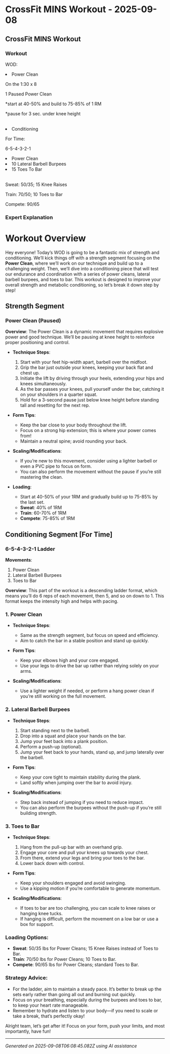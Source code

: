 # CrossFit MINS Workout - 2025-09-08

## CrossFit MINS Workout

### Workout
<p class="mb-2">WOD:</p><li class="ml-4">Power Clean</li><p class="mb-2">On the 1:30 x 8</p><p class="mb-2">1 Paused Power Clean</p><p class="mb-2">*start at 40-50% and build to 75-85% of 1 RM</p><p class="mb-2">*pause for 3 sec. under knee height</p><br><li class="ml-4">Conditioning</li><p class="mb-2">For Time:</p><p class="mb-2">6-5-4-3-2-1</p><li class="ml-4">Power Clean</li><li class="ml-4">10 Lateral Barbell Burpees</li><li class="ml-4">15 Toes To Bar</li><br><p class="mb-2">Sweat: 50/35; 15 Knee Raises</p><p class="mb-2">Train: 70/50; 10 Toes to Bar</p><p class="mb-2">Compete: 90/65</p>

### Expert Explanation
# Workout Overview

Hey everyone! Today’s WOD is going to be a fantastic mix of strength and conditioning. We’ll kick things off with a strength segment focusing on the **Power Clean**, where we’ll work on our technique and build up to a challenging weight. Then, we’ll dive into a conditioning piece that will test our endurance and coordination with a series of power cleans, lateral barbell burpees, and toes to bar. This workout is designed to improve your overall strength and metabolic conditioning, so let’s break it down step by step!

## Strength Segment

### Power Clean (Paused)

**Overview**: The Power Clean is a dynamic movement that requires explosive power and good technique. We’ll be pausing at knee height to reinforce proper positioning and control.

- **Technique Steps**:
    1. Start with your feet hip-width apart, barbell over the midfoot.
    2. Grip the bar just outside your knees, keeping your back flat and chest up.
    3. Initiate the lift by driving through your heels, extending your hips and knees simultaneously.
    4. As the bar passes your knees, pull yourself under the bar, catching it on your shoulders in a quarter squat.
    5. Hold for a 3-second pause just below knee height before standing tall and resetting for the next rep.

- **Form Tips**:
    - Keep the bar close to your body throughout the lift.
    - Focus on a strong hip extension; this is where your power comes from!
    - Maintain a neutral spine; avoid rounding your back.

- **Scaling/Modifications**:
    - If you’re new to this movement, consider using a lighter barbell or even a PVC pipe to focus on form.
    - You can also perform the movement without the pause if you’re still mastering the clean.

- **Loading**:
    - Start at 40-50% of your 1RM and gradually build up to 75-85% by the last set.
    - **Sweat**: 40% of 1RM
    - **Train**: 60-70% of 1RM
    - **Compete**: 75-85% of 1RM

## Conditioning Segment [For Time]

### 6-5-4-3-2-1 Ladder

**Movements**:
1. Power Clean
2. Lateral Barbell Burpees
3. Toes to Bar

**Overview**: This part of the workout is a descending ladder format, which means you’ll do 6 reps of each movement, then 5, and so on down to 1. This format keeps the intensity high and helps with pacing.

### 1. Power Clean

- **Technique Steps**:
    - Same as the strength segment, but focus on speed and efficiency.
    - Aim to catch the bar in a stable position and stand up quickly.

- **Form Tips**:
    - Keep your elbows high and your core engaged.
    - Use your legs to drive the bar up rather than relying solely on your arms.

- **Scaling/Modifications**:
    - Use a lighter weight if needed, or perform a hang power clean if you’re still working on the full movement.

### 2. Lateral Barbell Burpees

- **Technique Steps**:
    1. Start standing next to the barbell.
    2. Drop into a squat and place your hands on the bar.
    3. Jump your feet back into a plank position.
    4. Perform a push-up (optional).
    5. Jump your feet back to your hands, stand up, and jump laterally over the barbell.
    
- **Form Tips**:
    - Keep your core tight to maintain stability during the plank.
    - Land softly when jumping over the bar to avoid injury.

- **Scaling/Modifications**:
    - Step back instead of jumping if you need to reduce impact.
    - You can also perform the burpees without the push-up if you’re still building strength.

### 3. Toes to Bar

- **Technique Steps**:
    1. Hang from the pull-up bar with an overhand grip.
    2. Engage your core and pull your knees up towards your chest.
    3. From there, extend your legs and bring your toes to the bar.
    4. Lower back down with control.

- **Form Tips**:
    - Keep your shoulders engaged and avoid swinging.
    - Use a kipping motion if you’re comfortable to generate momentum.

- **Scaling/Modifications**:
    - If toes to bar are too challenging, you can scale to knee raises or hanging knee tucks.
    - If hanging is difficult, perform the movement on a low bar or use a box for support.

### Loading Options:

- **Sweat**: 50/35 lbs for Power Cleans; 15 Knee Raises instead of Toes to Bar.
- **Train**: 70/50 lbs for Power Cleans; 10 Toes to Bar.
- **Compete**: 90/65 lbs for Power Cleans; standard Toes to Bar.

### Strategy Advice:

- For the ladder, aim to maintain a steady pace. It’s better to break up the sets early rather than going all out and burning out quickly.
- Focus on your breathing, especially during the burpees and toes to bar, to keep your heart rate manageable.
- Remember to hydrate and listen to your body—if you need to scale or take a break, that’s perfectly okay!

Alright team, let’s get after it! Focus on your form, push your limits, and most importantly, have fun!

---
*Generated on 2025-09-08T06:08:45.082Z using AI assistance*
